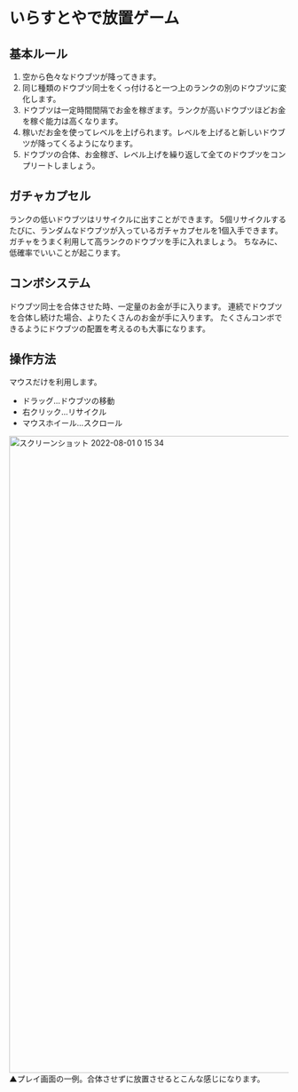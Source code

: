 # いらすとやで放置ゲーム 

## 基本ルール
1. 空から色々なドウブツが降ってきます。
2. 同じ種類のドウブツ同士をくっ付けると一つ上のランクの別のドウブツに変化します。
3. ドウブツは一定時間間隔でお金を稼ぎます。ランクが高いドウブツほどお金を稼ぐ能力は高くなります。
4. 稼いだお金を使ってレベルを上げられます。レベルを上げると新しいドウブツが降ってくるようになります。
5. ドウブツの合体、お金稼ぎ、レベル上げを繰り返して全てのドウブツをコンプリートしましょう。

## ガチャカプセル
ランクの低いドウブツはリサイクルに出すことができます。
5個リサイクルするたびに、ランダムなドウブツが入っているガチャカプセルを1個入手できます。
ガチャをうまく利用して高ランクのドウブツを手に入れましょう。
ちなみに、低確率でいいことが起こります。

## コンボシステム
ドウブツ同士を合体させた時、一定量のお金が手に入ります。
連続でドウブツを合体し続けた場合、よりたくさんのお金が手に入ります。
たくさんコンボできるようにドウブツの配置を考えるのも大事になります。

## 操作方法
マウスだけを利用します。
- ドラッグ...ドウブツの移動
- 右クリック...リサイクル
- マウスホイール...スクロール

<img width="1148" alt="スクリーンショット 2022-08-01 0 15 34" src="https://user-images.githubusercontent.com/33351403/182033106-a9252aea-05d1-4321-b3c5-a724bcdaa5cd.png">
▲プレイ画面の一例。合体させずに放置させるとこんな感じになります。
